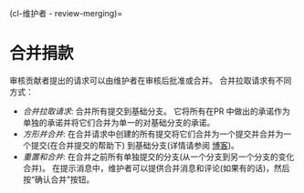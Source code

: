 (cl-维护者 - review-merging)=
# 合并捐款
审核贡献者提出的请求可以由维护者在审核后批准或合并。 合并拉取请求有不同方式：
- *合并拉取请求*: 合并所有提交到基础分支。 它将所有在PR 中做出的承诺作为单独的承诺并将它们合并为单一的对基础分支的承诺。
- *方形并合并*: 在合并请求中创建的所有提交将它们合并为一个提交并合并为一个提交(在合并提交的帮助下) 到基础分支(详情请参阅 [博客](https://github.blog/2016-04-01-squash-your-commits/))。
- *重置和合并*: 在合并之前所有单独提交的分支(从一个分支到另一个分支的变化合并)。 在提示消息中，维护者可以提供合并消息和评论(如果有的话)，然后按“确认合并”按钮。
